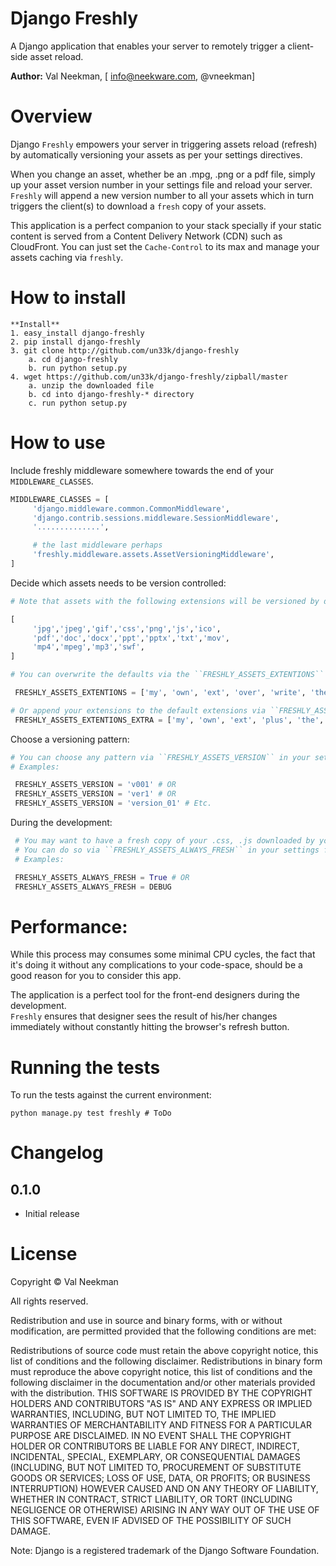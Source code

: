Django Freshly
====================

A Django application that enables your server to remotely trigger a client-side asset reload.

**Author:** Val Neekman, [ info@neekware.com, @vneekman]


Overview
========

Django ``Freshly`` empowers your server in triggering assets reload (refresh) by
automatically versioning your assets as per your settings directives.

When you change an asset, whether be an .mpg, .png or a pdf file, simply up your
asset version number in your settings file and reload your server. ``Freshly`` will append a
new version number to all your assets which in turn triggers the client(s) to download a `fresh`
copy of your assets.

This application is a perfect companion to your stack specially if your static content is served from
a Content Delivery Network (CDN) such as CloudFront. You can just set the `Cache-Control` to its max and
manage your assets caching via `freshly`.


How to install
==================
    
    **Install**
    1. easy_install django-freshly
    2. pip install django-freshly
    3. git clone http://github.com/un33k/django-freshly
        a. cd django-freshly
        b. run python setup.py
    4. wget https://github.com/un33k/django-freshly/zipball/master
        a. unzip the downloaded file
        b. cd into django-freshly-* directory
        c. run python setup.py

How to use
=================

Include freshly middleware somewhere towards the end of your `MIDDLEWARE_CLASSES`.

   ```python
   MIDDLEWARE_CLASSES = [
        'django.middleware.common.CommonMiddleware',
        'django.contrib.sessions.middleware.SessionMiddleware',
        '..............',

        # the last middleware perhaps
        'freshly.middleware.assets.AssetVersioningMiddleware',
   ] 
   ```


Decide which assets needs to be version controlled:

   ```python
   # Note that assets with the following extensions will be versioned by default:

   [
        'jpg','jpeg','gif','css','png','js','ico',
        'pdf','doc','docx','ppt','pptx','txt','mov',
        'mp4','mpeg','mp3','swf',
   ]
   ```
   
   ```python
   # You can overwrite the defaults via the ``FRESHLY_ASSETS_EXTENTIONS`` in your settings file.

    FRESHLY_ASSETS_EXTENTIONS = ['my', 'own', 'ext', 'over', 'write', 'the', 'default', 'ones',] # Example ONLY
   ```
   
   ```python
   # Or append your extensions to the default extensions via ``FRESHLY_ASSETS_EXTENTIONS_EXTRA`` in your settings file.
    FRESHLY_ASSETS_EXTENTIONS_EXTRA = ['my', 'own', 'ext', 'plus', 'the', 'default', 'ones',] # Example ONLY
   ```

Choose a versioning pattern:

   ```python
   # You can choose any pattern via ``FRESHLY_ASSETS_VERSION`` in your settings file.
   # Examples:

    FRESHLY_ASSETS_VERSION = 'v001' # OR
    FRESHLY_ASSETS_VERSION = 'ver1' # OR
    FRESHLY_ASSETS_VERSION = 'version_01' # Etc.
   ```

During the development:

   ```python
    # You may want to have a fresh copy of your .css, .js downloaded by your browser during the development
    # You can do so via ``FRESHLY_ASSETS_ALWAYS_FRESH`` in your settings file.
    # Examples:

    FRESHLY_ASSETS_ALWAYS_FRESH = True # OR
    FRESHLY_ASSETS_ALWAYS_FRESH = DEBUG
   ```



Performance:
=================
While this process may consumes some minimal CPU cycles, the fact that it's doing it without 
any complications to your code-space, should be a good reason for you to consider this app.

The application is a perfect tool for the front-end designers during the development.             
``Freshly`` ensures that designer sees the result of his/her changes immediately without constantly
hitting the browser's refresh button. 


Running the tests
=================

To run the tests against the current environment:

    python manage.py test freshly # ToDo


Changelog
=========


0.1.0
-----
* Initial release


License
=======

Copyright © Val Neekman

All rights reserved.

Redistribution and use in source and binary forms, with or without 
modification, are permitted provided that the following conditions are met:

Redistributions of source code must retain the above copyright notice, this 
list of conditions and the following disclaimer.
Redistributions in binary form must reproduce the above copyright notice, this 
list of conditions and the following disclaimer in the documentation and/or 
other materials provided with the distribution.
THIS SOFTWARE IS PROVIDED BY THE COPYRIGHT HOLDERS AND CONTRIBUTORS "AS IS" AND 
ANY EXPRESS OR IMPLIED WARRANTIES, INCLUDING, BUT NOT LIMITED TO, THE IMPLIED 
WARRANTIES OF MERCHANTABILITY AND FITNESS FOR A PARTICULAR PURPOSE ARE 
DISCLAIMED. IN NO EVENT SHALL THE COPYRIGHT HOLDER OR CONTRIBUTORS BE LIABLE 
FOR ANY DIRECT, INDIRECT, INCIDENTAL, SPECIAL, EXEMPLARY, OR CONSEQUENTIAL 
DAMAGES (INCLUDING, BUT NOT LIMITED TO, PROCUREMENT OF SUBSTITUTE GOODS OR 
SERVICES; LOSS OF USE, DATA, OR PROFITS; OR BUSINESS INTERRUPTION) HOWEVER 
CAUSED AND ON ANY THEORY OF LIABILITY, WHETHER IN CONTRACT, STRICT LIABILITY, 
OR TORT (INCLUDING NEGLIGENCE OR OTHERWISE) ARISING IN ANY WAY OUT OF THE USE 
OF THIS SOFTWARE, EVEN IF ADVISED OF THE POSSIBILITY OF SUCH DAMAGE.

Note: Django is a registered trademark of the Django Software Foundation.



